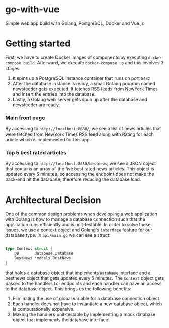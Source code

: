 # go-with-vue
Simple web app build with Golang, PostgreSQL, Docker and Vue.js

# Getting started
First, we have to create Docker images of components by executing `docker-compose build`. Afterward, we execute `docker-compose up` and this involves 3 stages: 

1. It spins up a PostgreSQL instance container that runs on port `5432`
2. After the database instance is ready, a small Golang program named newsfeeder gets executed. It fetches RSS feeds from NewYork Times and insert the entries into the database. 
3. Lastly, a Golang web server gets spun up after the database and newsfeeder are ready.

### Main front page
By accessing to `http://localhost:8080/`, we see a list of news articles that were fetched from NewYork Times RSS feed along with Rating for each article which is implemented for this app.

### Top 5 best rated articles
By accessing to `http://localhost:8080/bestnews`, we see a JSON object that contains an array of the five best rated news articles. This object is updated every 5 minutes, so accessing the endpoint does not make the back-end hit the database, therefore reducing the database load.

# Architectural Decision
One of the common design problems when developing a web application with Golang is how to manage a database connection such that the application runs efficiently and is unit-testable. In order to solve these issues, we use a context object  and Golang's `interface` feature for our database type.
In `api/main.go` we can see a struct:
```go

type Context struct {
	DB       database.Database
	BestNews *models.BestNews
}

```
that holds a database object that implements `Database` interface and a bestnews object that gets updated every 5 minutes. The `Context` object gets passed to the handlers for endpoints and each handler can have an access to the database object.
This brings us the following benefits:
1. Eliminating the use of global variable for a database connection object.
2. Each handler does not have to instantiate a new database object, which is computationally expensive.
3. Making the handlers unit-testable by implementing a mock database object that implements the database interface.
